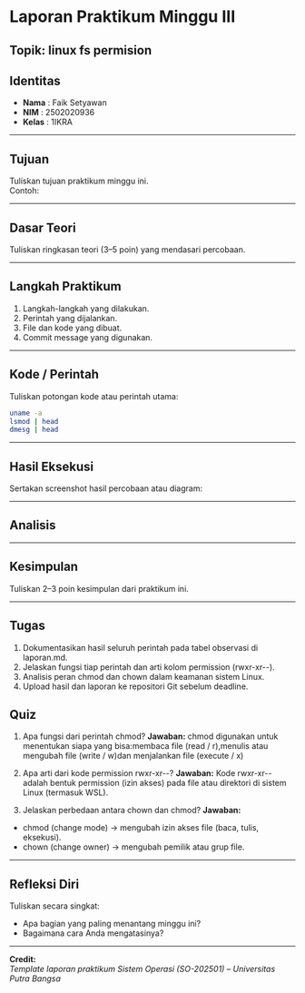 
# Laporan Praktikum Minggu III
Topik: linux fs permision
---

## Identitas
- **Nama**  : Faik Setyawan
- **NIM**   : 2502020936  
- **Kelas** : 1IKRA

---

## Tujuan
Tuliskan tujuan praktikum minggu ini.  
Contoh:  


---

## Dasar Teori
Tuliskan ringkasan teori (3–5 poin) yang mendasari percobaan.

---

## Langkah Praktikum
1. Langkah-langkah yang dilakukan.  
2. Perintah yang dijalankan.  
3. File dan kode yang dibuat.  
4. Commit message yang digunakan.

---

## Kode / Perintah
Tuliskan potongan kode atau perintah utama:
```bash
uname -a
lsmod | head
dmesg | head
```

---

## Hasil Eksekusi
Sertakan screenshot hasil percobaan atau diagram:


---

## Analisis


---

## Kesimpulan
Tuliskan 2–3 poin kesimpulan dari praktikum ini.

---

## Tugas 
1. Dokumentasikan hasil seluruh perintah pada tabel observasi di laporan.md.
2. Jelaskan fungsi tiap perintah dan arti kolom permission (rwxr-xr--).
3. Analisis peran chmod dan chown dalam keamanan sistem Linux.
4. Upload hasil dan laporan ke repositori Git sebelum deadline.


## Quiz
1. Apa fungsi dari perintah chmod?
   **Jawaban:**  chmod digunakan untuk menentukan siapa yang bisa:membaca file (read / r),menulis atau mengubah file (write / w)dan menjalankan file (execute / x)
   
2. Apa arti dari kode permission rwxr-xr--?
   **Jawaban:**  Kode rwxr-xr-- adalah bentuk permission (izin akses) pada file atau direktori di sistem Linux (termasuk WSL).
   
3. Jelaskan perbedaan antara chown dan chmod?
   **Jawaban:**
- chmod (change mode) → mengubah izin akses file (baca, tulis, eksekusi).
- chown (change owner) → mengubah pemilik atau grup file.

---

## Refleksi Diri
Tuliskan secara singkat:
- Apa bagian yang paling menantang minggu ini?  
- Bagaimana cara Anda mengatasinya?  

---

**Credit:**  
_Template laporan praktikum Sistem Operasi (SO-202501) – Universitas Putra Bangsa_
